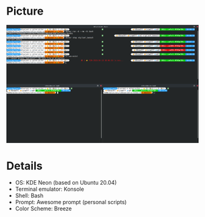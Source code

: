 # Picture

![Screenshot](screenshot.png)

# Details

* OS: KDE Neon (based on Ubuntu 20.04)
* Terminal emulator: Konsole
* Shell: Bash
* Prompt: Awesome prompt (personal scripts) 
* Color Scheme: Breeze
